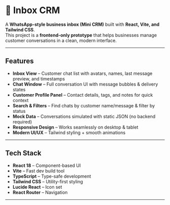 # 📩 Inbox CRM  

A **WhatsApp-style business inbox (Mini CRM)** built with **React, Vite, and Tailwind CSS**.  
This project is a **frontend-only prototype** that helps businesses manage customer conversations in a clean, modern interface.  

---

##  Features  
-  **Inbox View** – Customer chat list with avatars, names, last message preview, and timestamps  
-  **Chat Window** – Full conversation UI with message bubbles & delivery states  
-  **Customer Profile Panel** – Contact details, tags, and notes for quick context  
-  **Search & Filters** – Find chats by customer name/message & filter by status  
-  **Mock Data** – Conversations simulated with static JSON (no backend required)  
-  **Responsive Design** – Works seamlessly on desktop & tablet  
-  **Modern UI/UX** – Tailwind styling + smooth animations  

---

## Tech Stack  
- **React 18** – Component-based UI  
- **Vite** – Fast dev build tool  
- **TypeScript** – Type-safe development  
- **Tailwind CSS** – Utility-first styling  
- **Lucide React** – Icon set  
- **React Router** – Navigation  

---
